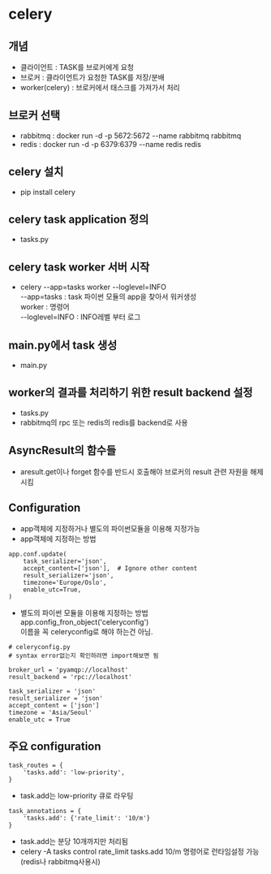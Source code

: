 # celery

## 개념
* 클라이언트 : TASK를 브로커에게 요청
* 브로커 : 클라이언트가 요청한 TASK를 저장/분배
* worker(celery) : 브로커에서 태스크를 가져가서 처리

## 브로커 선택
* rabbitmq : docker run -d -p 5672:5672 --name rabbitmq rabbitmq
* redis : docker run -d -p 6379:6379 --name redis redis 

## celery 설치
* pip install celery

## celery task application 정의
* tasks.py 

## celery task worker 서버 시작
* celery --app=tasks worker --loglevel=INFO  
  --app=tasks : task 파이썬 모듈의 app을 찾아서 워커생성  
  worker : 명령어  
  --loglevel=INFO : INFO레벨 부터 로그  

## main.py에서 task 생성
* main.py

## worker의 결과를 처리하기 위한 result backend 설정
* tasks.py
* rabbitmq의 rpc 또는 redis의 redis를 backend로 사용

## AsyncResult의 함수들
* aresult.get이나 forget 함수를 반드시 호출해야 브로커의 result 관련 자원을 해제시킴 

## Configuration
* app객체에 지정하거나 별도의 파이썬모듈을 이용해 지정가능
* app객체에 지정하는 방법  
```
app.conf.update(
    task_serializer='json',
    accept_content=['json'],  # Ignore other content
    result_serializer='json',
    timezone='Europe/Oslo',
    enable_utc=True,
)
```
* 별도의 파이썬 모듈을 이용해 지정하는 방법  
app.config_fron_object('celeryconfig')  
이름을 꼭 celeryconfig로 해야 하는건 아님.

```
# celeryconfig.py
# syntax error없는지 확인하려면 import해보면 됨

broker_url = 'pyamqp://localhost'
result_backend = 'rpc://localhost'

task_serializer = 'json'
result_serializer = 'json'
accept_content = ['json']
timezone = 'Asia/Seoul'
enable_utc = True
```

## 주요 configuration
```
task_routes = {
    'tasks.add': 'low-priority',
}
```
* task.add는 low-priority 큐로 라우팅  

```
task_annotations = {
    'tasks.add': {'rate_limit': '10/m'}
}
```  
* task.add는 분당 10개까지만 처리됨
* celery -A tasks control rate_limit tasks.add 10/m 명령어로 런타임설정 가능 (redis나 rabbitmq사용시)  






